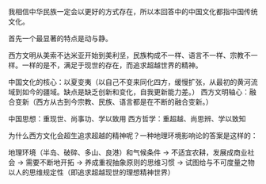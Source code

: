 我相信中华民族一定会以更好的方式存在，所以本回答中的中国文化都指中国传统文化。

首先一个最显著的特点是动与静。

西方文明从美索不达米亚开始到美利坚，民族构成不一样、语言不一样、宗教不一样。一样的是不，满足于现世的存在，而追求超越世界的精神。

中国文化的核心：以夏变夷（以自己不变来同化四方，缓慢扩张，从最初的黄河流域到如今的疆域。缺点是缺乏创新和变化，自我更新能力差。）
西方文明轴心：融合变新（西方从古到今宗教、民族、语言都是在不断的融合变新。）

中国思想：重现世、尚事功、学以致用
西方哲学：重超越、尚思辨、学以致知

为什么西方文化会超生追求超越的精神呢？一种地理环境影响论的答案是这样的：

地理环境（半岛、破碎、多山、良港）和气候条件 -> 不适宜农耕，发展成商业社会 -> 需要不断地开拓 -> 养成重视抽象原则的思维习惯 -> 试图给与不可度量之物以人的思维规定性（即追求超越现世的理想精神世界）

